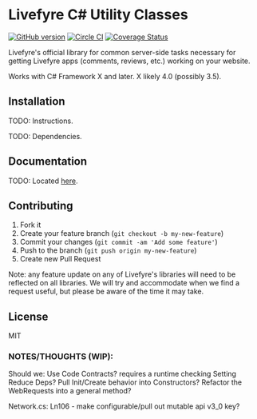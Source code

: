 # Livefyre C# Utility Classes
[![GitHub version](https://badge.fury.io/gh/livefyre%2Flivefyre-csharp-utils.png)](http://badge.fury.io/gh/livefyre%2Flivefyre-csharp-utils)
[![Circle CI](https://circleci.com/gh/Livefyre/livefyre-csharp.png?style=badge)](https://circleci.com/gh/Livefyre/livefyre-csharp-utils)
[![Coverage Status](https://img.shields.io/coveralls/Livefyre/livefyre-csharp-utils.svg)](https://coveralls.io/r/Livefyre/livefyre-csharp-utils)

Livefyre's official library for common server-side tasks necessary for getting Livefyre apps (comments, reviews, etc.) working on your website.

Works with C# Framework X and later. X likely 4.0 (possibly 3.5).

## Installation

TODO: Instructions.

TODO: Dependencies.

## Documentation

TODO: Located [here](http://answers.livefyre.com/developers/libraries).

## Contributing

1. Fork it
2. Create your feature branch (`git checkout -b my-new-feature`)
3. Commit your changes (`git commit -am 'Add some feature'`)
4. Push to the branch (`git push origin my-new-feature`)
5. Create new Pull Request

Note: any feature update on any of Livefyre's libraries will need to be reflected on all libraries. We will try and accommodate when we find a request useful, but please be aware of the time it may take.

## License

MIT



### NOTES/THOUGHTS (WIP):

Should we:
	Use Code Contracts?
		requires a runtime checking Setting
	Reduce Deps?
	Pull Init/Create behavior into Constructors?
	Refactor the WebRequests into a general method?


Network.cs: 
	Ln106 - make configurable/pull out mutable api v3_0 key?



 